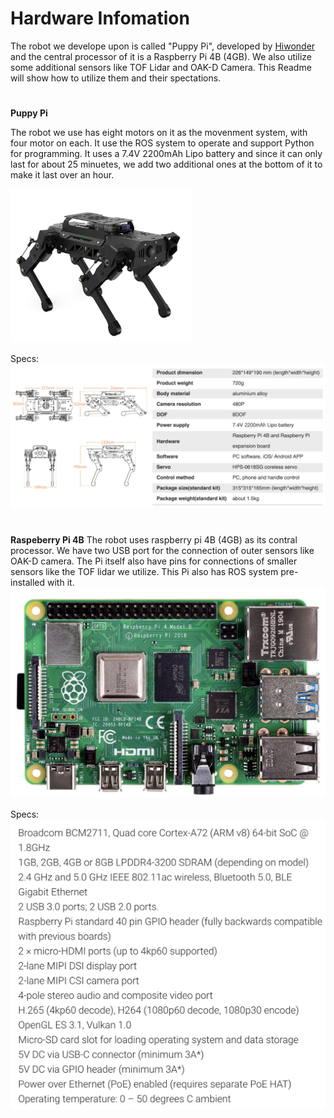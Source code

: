 # Hardware Infomation

The robot we develope upon is called "Puppy Pi", developed by [Hiwonder](https://www.hiwonder.com/) and the central processor of it is a Raspberry Pi 4B (4GB). We also utilize some additional sensors like TOF Lidar and OAK-D Camera. This Readme will show how to utilize them and their spectations. 

# 

**Puppy Pi**

The robot we use has eight motors on it as the movenment system, with four motor on each. It use the ROS system to operate and support Python for programming. It uses a 7.4V 2200mAh Lipo battery and since it can only last for about 25 minuetes, we add two additional ones at the bottom of it to make it last over an hour.

![Puppy Pi](https://github.com/PicassoEEA/legged_robot/blob/main/Hardware_Info/Puppy-Pi.png)

Specs: 
![Puppy_Pi_spec](https://github.com/PicassoEEA/legged_robot/blob/main/Hardware_Info/Puppy-Pi_spec.png)

#

**Raspeberry Pi 4B**
The robot uses raspberry pi 4B (4GB) as its contral processor. We have two USB port for the connection of outer sensors like OAK-D camera. The Pi itself also have pins for connections of smaller sensors like the TOF lidar we utilize. This Pi also has ROS system pre-installed with it. 
![Pi-4B](https://github.com/PicassoEEA/legged_robot/blob/main/Hardware_Info/Pi-4B.png)

Specs:
![Pi-4B_spec](https://github.com/PicassoEEA/legged_robot/blob/main/Hardware_Info/Pi_spec.png)




